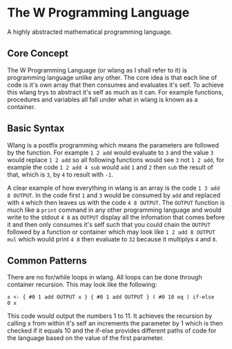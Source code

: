 # The W Programming Language

A highly abstracted mathematical programming language.

## Core Concept

The W Programming Language (or wlang as I shall refer to it) is programming language unlike any other. The core idea is that each line of code is it's own array that then consumes and evaluates it's self. To achieve this wlang trys to abstract it's self as much as it can. For example functions, procedures and variables all fall under what in wlang is known as a container.

## Basic Syntax

Wlang is a postfix programming which means the parameters are followed by the function. For example `1 2 add` would evaluate to `3` and the value `3` would replace `1 2 add` so all following functions would see `3` not `1 2 add`, for example the code `1 2 add 4 sub` would `add` `1` and `2` then `sub` the result of that, which is `3`, by `4` to result with `-1`.

A clear example of how everything in wlang is an array is the code `1 3 add 8 OUTPUT`. In the code first `1` and `3` would be consumed by `add` and replaced with `4` which then leaves us with the code `4 8 OUTPUT`. The `OUTPUT` function is much like a `print` command in any other programming language and would write to the stdout `4 8` as `OUTPUT` display all the infomation that comes before it and then only consumes it's self such that you could chain the `OUTPUT` followed by a function or container which may look like `1 2 add 8 OUTPUT mul` which would print `4 8` then evaluate to `32` because it multiplys `4` and `8`.

## Common Patterns

There are no for/while loops in wlang. All loops can be done through container recursion. This may look like the following:

```
x <- { #0 1 add OUTPUT x } { #0 1 add OUTPUT } ( #0 10 eq ) if-else
0 x
```

This code would output the numbers 1 to 11. It achieves the recursion by calling x from within it's self an increments the parameter by 1 which is then checked if it equals 10 and the if-else provides different paths of code for the language based on the value of the first parameter. 
